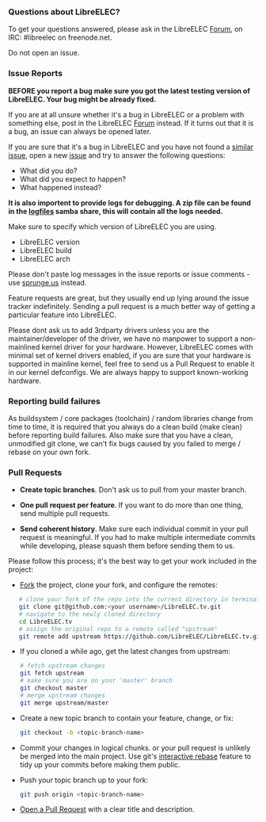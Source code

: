 ### Questions about LibreELEC?

To get your questions answered, please ask in the LibreELEC [Forum], on IRC: 
\#libreelec on freenode.net. 

Do not open an issue.

### Issue Reports

**BEFORE you report a bug make sure you got the latest testing version of 
LibreELEC. Your bug might be already fixed.**

If you are at all unsure whether it's a bug in LibreELEC or a problem with 
something else, post in the LibreELEC [Forum] instead. If it turns out that it is
a bug, an issue can always be opened later.

If you are sure that it's a bug in LibreELEC and you have not found a [similar issue], open a new [issue]
and try to answer the following questions:
- What did you do?
- What did you expect to happen?
- What happened instead?

**It is also importent to provide logs for debugging.
A zip file can be found in the [logfiles] samba share, this will contain all the logs needed.**

Make sure to specify which version of LibreELEC you are using.
- LibreELEC version
- LibreELEC build
- LibreELEC arch

Please don't paste log messages in the issue reports or issue comments - use 
[sprunge.us](http://sprunge.us) instead.

Feature requests are great, but they usually end up lying around the issue
tracker indefinitely. Sending a pull request is a much better way of getting a
particular feature into LibreELEC.

Please dont ask us to add 3rdparty drivers unless you are the maintainer/developer of the driver,
we have no manpower to support a non-mainlined kernel driver for your hardware.
However, LibreELEC comes with minimal set of kernel drivers enabled, if you are sure that your hardware
is supported in mainline kernel, feel free to send us a Pull Request to enable it in our
kernel defconfigs. We are always happy to support known-working hardware.

### Reporting build failures

As buildsystem / core packages (toolchain) / random libraries change from time to time, it is required
that you always do a clean build (make clean) before reporting build failures. Also make sure that you
have a clean, unmodified git clone, we can't fix bugs caused by you failed to merge / rebase on
your own fork.

### Pull Requests

- **Create topic branches**. Don't ask us to pull from your master branch.

- **One pull request per feature**. If you want to do more than one thing, send
  multiple pull requests.

- **Send coherent history**. Make sure each individual commit in your pull
  request is meaningful. If you had to make multiple intermediate commits while
  developing, please squash them before sending them to us.

Please follow this process; it's the best way to get your work included in the project:

- [Fork](http://help.github.com/fork-a-repo/) the project, clone your fork,
   and configure the remotes:

```bash
   # clone your fork of the repo into the current directory in terminal
   git clone git@github.com:<your username>/LibreELEC.tv.git
   # navigate to the newly cloned directory
   cd LibreELEC.tv
   # assign the original repo to a remote called "upstream"
   git remote add upstream https://github.com/LibreELEC/LibreELEC.tv.git
   ```

- If you cloned a while ago, get the latest changes from upstream:

   ```bash
   # fetch upstream changes
   git fetch upstream
   # make sure you are on your 'master' branch
   git checkout master
   # merge upstream changes
   git merge upstream/master
   ```

- Create a new topic branch to contain your feature, change, or fix:

   ```bash
   git checkout -b <topic-branch-name>
   ```

- Commit your changes in logical chunks. or your pull request is unlikely
   be merged into the main project. Use git's
   [interactive rebase](https://help.github.com/articles/interactive-rebase)
   feature to tidy up your commits before making them public.

- Push your topic branch up to your fork:

   ```bash
   git push origin <topic-branch-name>
   ```

- [Open a Pull Request](https://help.github.com/articles/using-pull-requests) with a
    clear title and description.

[Forum]: https://forum.libreelec.tv/
[issue]: https://github.com/LibreELEC/LibreELEC.tv/issues
[logfiles]: https://wiki.libreelec.tv/index.php?title=LibreELEC_FAQ#Support_Logs
[similar issue]: https://github.com/LibreELEC/LibreELEC.tv/search?&ref=cmdform&type=Issues
